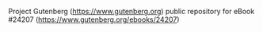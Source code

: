 Project Gutenberg (https://www.gutenberg.org) public repository for eBook #24207 (https://www.gutenberg.org/ebooks/24207)
